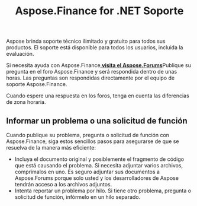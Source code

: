 ﻿---
title: Aspose.Finance for .NET Soporte
linktitle: Apoyo técnico
type: docs
weight: 60
url: /es/python-net/technical-support/
description: Aspose.Finance proporciona conversiones de formatos relacionados con finanzas a los formatos XBRL, iXBRL (en línea XBRL), XSLX, OFX. Los formatos de archivo populares admitidos incluyen XBRL, iXBRL (en línea XBRL), XSLX, OFX, OFX versión 1.
---
Aspose brinda soporte técnico ilimitado y gratuito para todos sus productos. El soporte está disponible para todos los usuarios, incluida la evaluación.

 Si necesita ayuda con Aspose.Finance,[**visita el Aspose.Forums**](https://forum.aspose.com/c/finance/43)Publique su pregunta en el foro Aspose.Finance y será respondida dentro de unas horas. Las preguntas son respondidas directamente por el equipo de soporte Aspose.Finance.

Cuando espere una respuesta en los foros, tenga en cuenta las diferencias de zona horaria.

## **Informar un problema o una solicitud de función**
Cuando publique su problema, pregunta o solicitud de función con Aspose.Finance, siga estos sencillos pasos para asegurarse de que se resuelva de la manera más eficiente:
- Incluya el documento original y posiblemente el fragmento de código que está causando el problema. Si necesita adjuntar varios archivos, comprímalos en uno. Es seguro adjuntar sus documentos a Aspose.Forums porque solo usted y los desarrolladores de Aspose tendrán acceso a los archivos adjuntos.
- Intenta reportar un problema por hilo. Si tiene otro problema, pregunta o solicitud de función, infórmelo en un hilo separado.
